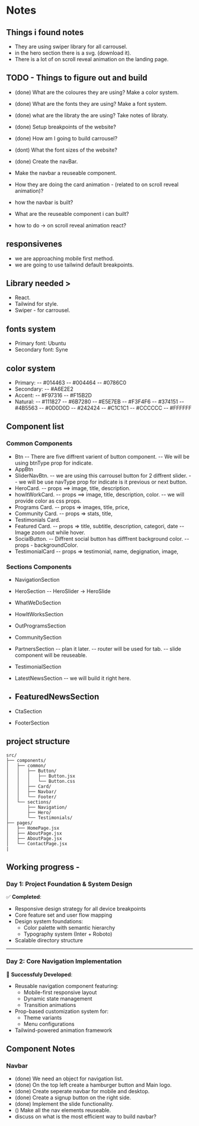 # Notes

## Things i found notes

- They are using swiper library for all carrousel.
- in the hero section there is a svg. (download it).
- There is a lot of on scroll reveal animation on the landing page.

## TODO - Things to figure out and build

- (done) What are the coloures they are using? Make a color system.
- (done) What are the fonts they are using? Make a font system.
- (done) what are the libraty the are using? Take notes of libraty.
- (done) Setup breakpoints of the website?
- (done) How am I going to build carrousel?
- (dont) What the font sizes of the website?
- (done) Create the navBar.
- Make the navbar a reuseable component.

- How they are doing the card animation - (related to on scroll reveal animation)?
- how the navbar is built?
- What are the reuseable component i can built?
- how to do -> on scroll reveal animation react?

## responsivenes

- we are approaching mobile first method.
- we are going to use tailwind default breakpoints.

## Library needed >

- React.
- Tailwind for style.
- Swiper - for carrousel.

## fonts system

- Primary font: Ubuntu
- Secondary font: Syne

## color system

- Primary:
  -- #014463
  -- #004464
  -- #0786C0
- Secondary:
  -- #A6E2E2
- Accent:
  -- #F97316
  -- #F15B2D
- Natural:
  -- #111827
  -- #6B7280
  -- #E5E7EB
  -- #F3F4F6
  -- #374151
  -- #4B5563
  -- #0D0D0D
  -- #242424
  -- #C1C1C1
  -- #CCCCCC
  -- #FFFFFF

## Component list

### Common Components

- Btn
  -- There are five diffrent varient of button component.
  -- We will be using btnType prop for indicate.
- AppBtn
- SliderNavBtn.
  -- we are using this carrousel button for 2 diffrent slider.
  -- we will be use navType prop for indicate is it previous or next button.
- HeroCard.
  -- props ==> image, title, description.
- howItWorkCard.
  -- props ==> image, title, description, color.
  -- we will provide color as css props.
- Programs Card.
  -- props => images, title, price,
- Community Card.
  -- props => stats, title,
- Testimonials Card.
- Featured Card.
  -- props => title, subtitle, description, categori, date
  -- Image zoom out while hover.
- SocialButton.
  -- Diffrent social button has difffrent background color.
  -- props - backgroundColor.
- TestimonialCard
  -- props => testimonial, name, degignation, image,

### Sections Components

- NavigationSection
- HeroSection
  -- HeroSlider -> HeroSlide
- WhatWeDoSection
- HowItWorksSection
- OutProgramsSection
- CommunitySection
- PartnersSection
  -- plan it later.
  -- router will be used for tab.
  -- slide component will be reuseable.
- TestimonialSection
- LatestNewsSection
  -- we will build it right here.

- ## FeaturedNewsSection

- CtaSection
- FooterSection

## project structure

```
src/
├── components/
│   ├── common/
│   │   ├── Button/
│   │   │   ├── Button.jsx
│   │   │   └── Button.css
│   │   ├── Card/
│   │   ├── Navbar/
│   │   └── Footer/
│   └── sections/
│       ├── Navigation/
│       ├── Hero/
│       └── Testimonials/
├── pages/
│   ├── HomePage.jsx
│   ├── AboutPage.jsx
│   ├── AboutPage.jsx
│   └── ContactPage.jsx
|
```

## Working progress -

### Day 1: Project Foundation & System Design

✅ **Completed**:

- Responsive design strategy for all device breakpoints
- Core feature set and user flow mapping
- Design system foundations:
  - Color palette with semantic hierarchy
  - Typography system (Inter + Roboto)
- Scalable directory structure

---

### Day 2: Core Navigation Implementation

🚀 **Successfuly Developed**:

- Reusable navigation component featuring:
  - Mobile-first responsive layout
  - Dynamic state management
  - Transition animations
- Prop-based customization system for:
  - Theme variants
  - Menu configurations
- Tailwind-powered animation framework

## Component Notes

### Navbar

- (done) We need an object for navigation list.
- (done) On the top left create a hamburger button and Main logo.
- (done) Create seperate navbar for mobile and desktop.
- (done) Create a signup button on the right side.
- (done) Implement the slide functionality.
- () Make all the nav elements reuseable.
- discuss on what is the most efficient way to build navbar?

